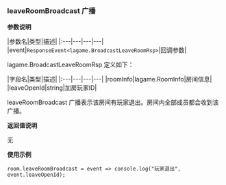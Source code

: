 ### leaveRoomBroadcast 广播

**参数说明**

|参数名|类型|描述|
|:---|---|---|---|
|event|```ResponseEvent<lagame.BroadcastLeaveRoomRsp>```|回调参数|

lagame.BroadcastLeaveRoomRsp 定义如下：

|字段名|类型|描述|
|:---|---|---|---|
|roomInfo|lagame.RoomInfo|房间信息|
|leaveOpenId|string|加房玩家ID|

leaveRoomBroadcast 广播表示该房间有玩家退出。房间内全部成员都会收到该广播。

**返回值说明**

无


**使用示例**

```
room.leaveRoomBroadcast = event => console.log("玩家退出", event.leaveOpenId);
```

